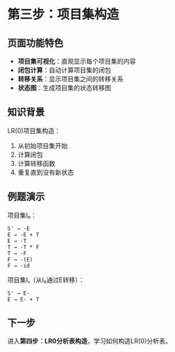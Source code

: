 # 第三步：项目集构造

## 页面功能特色

- **项目集可视化**：直观显示每个项目集的内容
- **闭包计算**：自动计算项目集的闭包
- **转移关系**：显示项目集之间的转移关系
- **状态图**：生成项目集的状态转移图

## 知识背景

LR(0)项目集构造：
1. 从初始项目集开始
2. 计算闭包
3. 计算转移函数
4. 重复直到没有新状态

## 例题演示

项目集I₀：
```
S' → ·E
E → ·E + T
E → ·T
T → ·T * F
T → ·F
F → ·(E)
F → ·id
```

项目集I₁（从I₀通过E转移）：
```
S' → E·
E → E· + T
```

## 下一步

进入**第四步：LR0分析表构造**，学习如何构造LR(0)分析表。 